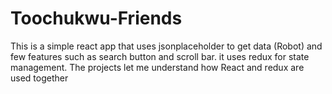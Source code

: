 # Toochukwu-Friends
This is a simple react app that uses jsonplaceholder to get data (Robot) and few features such as search button and scroll bar.
it uses redux for state management.
The projects let me understand how React and redux are used together
